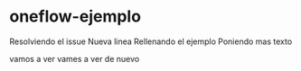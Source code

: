 # oneflow-ejemplo
Resolviendo el issue
Nueva linea
Rellenando el ejemplo
Poniendo mas texto


vamos a ver 
vames a ver de nuevo
